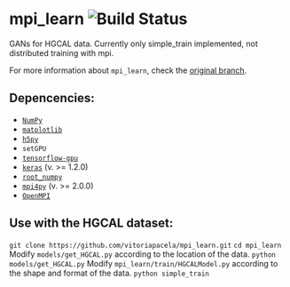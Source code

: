 # mpi_learn ![Build Status](https://travis-ci.org/vitoriapacela/mpi_learn.svg?branch=master)
GANs for HGCAL data.
Currently only simple_train implemented, not distributed training with mpi.

For more information about `mpi_learn`, check the [original branch](https://github.com/duanders/mpi_learn).

## Depencencies:
* [`NumPy`](http://www.numpy.org/)
* [`matplotlib`](https://matplotlib.org/)
* [`h5py`](http://www.h5py.org/)
* `setGPU`
* [`tensorflow-gpu`](https://www.tensorflow.org/)
* [`keras`](https://keras.io/) (v. >= 1.2.0)
* [`root_numpy`](https://github.com/scikit-hep/root_numpy)
* [`mpi4py`](http://mpi4py.readthedocs.io/en/stable/) (v. >= 2.0.0)
* [`OpenMPI`](https://www.open-mpi.org/)


## Use with the HGCAL dataset:
`git clone https://github.com/vitoriapacela/mpi_learn.git`
`cd mpi_learn`
Modify `models/get_HGCAL.py` according to the location of the data.
`python models/get_HGCAL.py`
Modify `mpi_learn/train/HGCALModel.py` according to the shape and format of the data.
`python simple_train`
